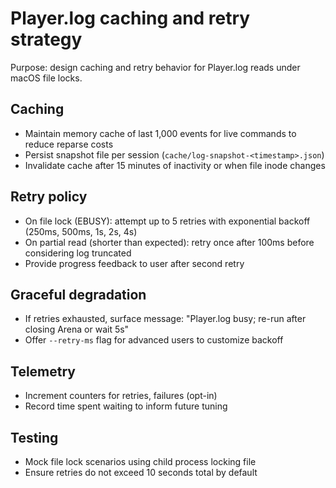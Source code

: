 # Player.log caching and retry strategy
Purpose: design caching and retry behavior for Player.log reads under macOS file locks.

## Caching
- Maintain memory cache of last 1,000 events for live commands to reduce reparse costs
- Persist snapshot file per session (`cache/log-snapshot-<timestamp>.json`)
- Invalidate cache after 15 minutes of inactivity or when file inode changes

## Retry policy
- On file lock (EBUSY): attempt up to 5 retries with exponential backoff (250ms, 500ms, 1s, 2s, 4s)
- On partial read (shorter than expected): retry once after 100ms before considering log truncated
- Provide progress feedback to user after second retry

## Graceful degradation
- If retries exhausted, surface message: "Player.log busy; re-run after closing Arena or wait 5s"
- Offer `--retry-ms` flag for advanced users to customize backoff

## Telemetry
- Increment counters for retries, failures (opt-in)
- Record time spent waiting to inform future tuning

## Testing
- Mock file lock scenarios using child process locking file
- Ensure retries do not exceed 10 seconds total by default
